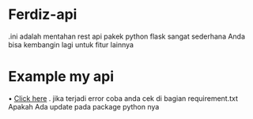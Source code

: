 #  Ferdiz-api
.ini adalah mentahan rest api pakek python flask sangat sederhana 
Anda bisa kembangin lagi untuk fitur lainnya

# Example my api
• [Click here](https://ferdizstar-api.herokuapp.com/)
. jika terjadi error coba anda cek di bagian requirement.txt
  Apakah Ada update pada package python nya
